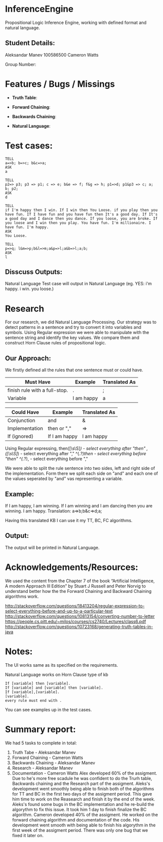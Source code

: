 # InferenceEngine
Propositional Logic Inference Engine, working with defined format and natural language.

Student Details:
-------------------------------------------------------------------------------------------------------------
Aleksandar Manev	100586500
Cameron Watts   	

Group Number: 			


Features / Bugs / Missings
=============================================================================================================
- **Truth Table**:

- **Forward Chaining**:

- **Backwards Chaining**:

- **Natural Language**:

Test cases: 
=============================================================================================================
    TELL
    a=>b; b=>c; b&c=>a;
    ASK
    a

    TELL
    p2=> p3; p3 => p1; c => e; b&e => f; f&g => h; p1=>d; p1&p3 => c; a; b; p2;
    ASK
    d

    TELL
    if I'm happy then I win. If I win then You Loose. if you play then you have fun. If I have fun and you have fun then It's a good day. If It's a good day and I dance then you dance. If you loose, you are broke. If you loose and I win then you play. You have fun. I'm millionaire. I have fun. I'm happy.
    ASK
    You Loose.
    
    TELL
    p=>q; l&m=>p;b&l=>m;a&p=>l;a&b=>l;a;b;
    ASK
    l
    
    

Disscuss Outputs:
-------------------------------------------------------------------------------------------------------------

Natural Language Test case will output in Natural Language (eg. YES: i'm happy. i win. you loose.)

Research
=============================================================================================================
For our research, we did Natural Language Processing. Our strategy was to detect patterns in a sentence and try to convert it into variables and symbols. Using Regular expression we were able to manipulate with the sentence string and identify the key values. We compare them and construct Horn Clause rules of propositional logic.

Our Approach:
-------------------------------------------------------------------------------------------------------------
We firstly defined all the rules that one sentence must or could have.

Must Have                           | Example       | Translated As
----------------------------------- | ------------- | --------------
finish rule with a full-stop.       | .             | ;
Variable                            | I am happy    | a

Could Have                          | Example       | Translated As
----------------------------------- | ------------- | --------------
Conjunction                         | and           | &
Implementation                      | then or ","   | =>
If (ignored)                        | If I am happy | I am happy

Using Regular expressing,
then([\s\S]*) - select everything after "then"
,([\\s\\S]*)  - select everything after ","
^(.*?)then    - select everything before "then"
^(.*?),       - select everything before ","

We were able to split the rule sentence into two sides, left and right side of the implementation. Form there we split each side on "and" and each one of the values seperated by "and" vas representing a variable.

Example:
------------------------------------------------------------------------------------------------------------
If I am happy, I am winning. If I am winning and I am dancing then you are winning. I am happy.
Translation: a=>b;b&c=>d;a;

Having this translated KB I can use it my TT, BC, FC algorithms.


Output:
------------------------------------------------------------------------------------------------------------
The output will be printed in Natural Language.

Acknowledgements/Resources: 
=============================================================================================================
We used the content from the Chapter 7 of the book “Artificial Intelligence, 
A modern Approach III Edition” by Stuart J Russell and Peter Norvig to 
understand better how the the Forward Chaining  and Backward Chaining
algorithms work.

http://stackoverflow.com/questions/18413204/regular-expression-to-select-everything-before-and-up-to-a-particular-text
http://stackoverflow.com/questions/10813154/converting-number-to-letter
https://people.cs.pitt.edu/~milos/courses/cs2740/Lectures/class6.pdf
http://stackoverflow.com/questions/10723168/generating-truth-tables-in-java

Notes: 
=============================================================================================================
The UI works same as its specified on the requirements.

Natural Language works on Horn Clause type of kb

    If [variable] then [variable].
    If [variable] and [variable] then [variable].
    If [variable],[variable].
    [variable].
    every rule must end with .
    
You can see examples up in the test cases.

Summary report:
=============================================================================================================
We had 5 tasks to complete in total:
1. Truth Tabe - Aleksandar Manev
2. Forward Chaining - Cameron Watts
3. Backwards Chaining - Aleksandar Manev
4. Research - Aleksandar Manev
5. Documentation - Cameron Watts
Alex developed 60% of the assigment. Due to he's more free scadule he was confident to do the Trurh table, Backwards chaining and the Research part of the assigment. Aleks's development went smoothly being able to finish both of the algorithms for TT and BC in the first two days of the assigment period. This gave him time to work on the Reasearch and finish it by the end of the week. Aleks's found some bugs in the BC implementation and he re-build the algorythm to fix this issue. It took him 1 day to finish finalize the BC algorithm.
Cameron developed 40% of the assigment. He worked on the forward chaining algorithm and documentation of the code. His development went smooth with being able to finish his algorythm in the first week of the assigment period. There was only one bug that we fixed it later on.